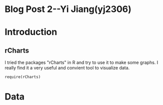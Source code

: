 Blog Post 2--Yi Jiang(yj2306)
======================
# Introduction

## rCharts 
I tried the packages "rCharts" in R and try to use it to make some graphs. I really find it a very useful and convient tool to visualize data.
```{r}
require(rCharts)
```
# Data

